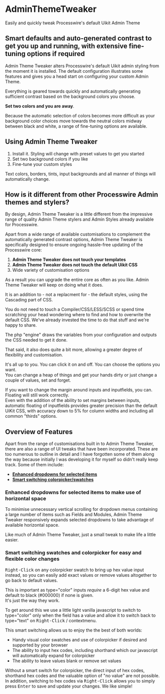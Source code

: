 # AdminThemeTweaker
Easily and quickly tweak Processwire's default Uikit Admin Theme

## Smart defaults and auto-generated contrast to get you up and running, with extensive fine-tuning options if required
Admin Theme Tweaker alters Processwire's default Uikit admin styling from the moment it is installed. The default configuration illustrates some features and gives you a head start on configuring your custom Admin Theme.

Everything is geared towards quickly and automatically generating sufficient contrast based on the background colors you choose.

**Set two colors and you are away**.

Because the automatic selection of colors becomes more difficult as your background color choices move towards the neutral colors midway between black and white, a range of fine-tuning options are available.

## Using Admin Theme Tweaker

1. Install it. Styling will change with preset values to get you started
2. Set two background colors if you like
3. Fine-tune your custom styles

Text colors, borders, tints, input backgrounds and all manner of things will automatically change.

## How is it different from other Processwire Admin themes and stylers?
By design, Admin Theme Tweaker is a little different from the impressive range of quality Admin Theme stylers and Admin Styles already available for Processwire. 

Apart from a wide range of available customisations to complement the automatically generated contrast options, Admin Theme Tweaker is specifically designed to ensure ongoing hassle-free updating of the Processwire core:

1. **Admin Theme Tweaker does not touch your templates**
2. **Admin Theme Tweaker does not touch the default Uikit CSS**
3. Wide variety of customisation options

As a result you can upgrade the entire core as often as you like. Admin Theme Tweaker will keep on doing what it does.

It is an addition to -  not a replacment for -  the default styles, using the Cascading part of CSS. 

You do not need to touch a Compiler/CSS/LESS/SCSS or spend time scratching your head wondering where to find and how to overwrite the default CSS. We've already invested the time to do that stuff and we're happy to share. 

The php "engine" draws the variables from your configuration and outputs the CSS needed to get it done.

That said, it also does quite a bit more, allowing a greater degree of flexibility and customisation.

It\'s all up to you. You can click it on and off. You can choose the options you want.\
You can change a heap of things and get your hands dirty or just change a couple of values, set and forget.

If you want to change the margin around inputs and inputfields, you can. Floating will still work correctly.\
Even with the addition of the ability to set margins between inputs, automatic floating of inputfields provides greater precision than the default UiKit CSS, with accuracy down to 5% for column widths and including all common "thirds" options.

## Overview of Features
Apart from the range of customisations built in to Admin Theme Tweaker, there are also a range of UI tweaks that have been incorporated. These are too numerous to outline in detail and I have forgotten some of them along the way because initially I was developing it for myself so didn't really keep track. Some of them include:

- **[Enhanced dropdowns for selected items](#enhanced-dropdowns-for-selected-items-to-make-use-of-horizontal-space)**
- **[Smart switching colorpicker/swatches](#smart-switching-swatches-and-colorpicker-for-easy-and-flexible-color-changes)**

### Enhanced dropdowns for selected items to make use of horizontal space
To minimise unnecessary vertical scrolling for dropdown menus containing a large number of items such as Fields and Modules, Admin Theme Tweaker responsively expands selected dropdowns to take advantage of available horizontal space.

Like much of Admin Theme Tweaker, just a small tweak to make life a little easier.

### Smart switching swatches and colorpicker for easy and flexible color changes
<kbd>Right-Click</kbd> on any colorpicker swatch to bring up hex value input instead, so you can easily add exact values or remove values altogether to go back to default values.

This is important as type="color" inputs *require* a 6-digit hex value and default to black (#000000) if none is given.\
It\'s just the way they work. 

To get around this we use a little light vanilla javascript to switch to type="color" only when the field has a value and allow it to switch back to type="text" on <kbd>Right-Click</kbd> / contextmenu.

This smart switching allows us to enjoy the the best of both worlds: 
- Handy visual color swatches and use of colorpicker if desired and supported by your browser
- The ability to input hex codes, including shorthand which our javascript will automatically expand for colorpicker 
- The ability to leave values blank or remove set values

Without a smart switch for colorpicker, the direct input of hex codes, shorthand hex codes and the valuable option of "no value" are not possible. In addition, switching to hex codes via <kbd>Right-Click</kbd> allows you to simply press <kbd>Enter</kbd> to save and update your changes. We like simple!
